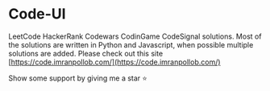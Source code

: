 # Code-UI

LeetCode HackerRank Codewars CodinGame CodeSignal solutions. Most of the solutions are written in Python and Javascript, when possible multiple solutions are added. Please check out this site [https://code.imranpollob.com/](https://code.imranpollob.com/)

Show some support by giving me a star ⭐️

